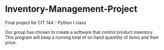 # Inventory-Management-Project
Final project for CIT 144 - Python I class

Our group has chosen to create a software that control product inventory.  This program will keep a running total of on hand quanitity of items and their price.
